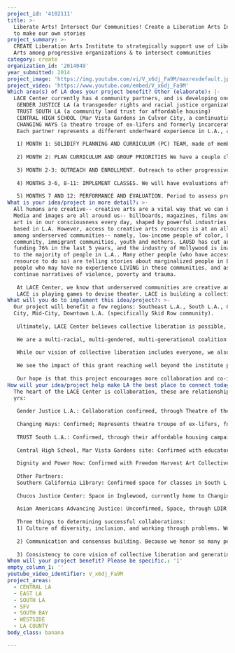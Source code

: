 ```yaml
---
project_id: '4102111'
title: >-
  Liberate Arts! Intersect Our Communities! Create a Liberation Arts Institute
  to make our own stories
project_summary: >-
  CREATE Liberation Arts Institute to strategically support use of Liberation
  Arts among progressive organizations & to intersect communities
category: create
organization_id: '2014049'
year_submitted: 2014
project_image: 'https://img.youtube.com/vi/V_x6dj_Fa9M/maxresdefault.jpg'
project_video: 'https://www.youtube.com/embed/V_x6dj_Fa9M'
Which area(s) of LA does your project benefit? Other (elaborate): |-
  LACE Center currently has 4 community partners, and is developing one more: 
   GENDER JUSTICE LA (a transgender rights and racial justice organization)
   TRUST SOUTH LA (a community land trust for affordable housing) 
   CENTRAL HIGH SCHOOL (Mar Vista Gardens in Culver City, a continuation high school) 
   CHANGING WAYS (a theatre troupe of ex-lifers and formerly incarcerated youth workers).
   Each partner represents a different underheard experience in L.A., and each voice is represented on a Planning Team body that guides the path of the LACE Center. Each of these sites has ongoing Liberation Arts programs, and each program reaches different communities. For developing a LACE Institute, we are also partnered with Dignity and Power Now’s Freedom Harvest Arts Collective to gain from their experience of community curriculum development (Dandelions Rising Institute, #riseofthedandelions art series). Our primary team is made of 15 people, mostly from these organizations, who will carry out visioning, planning, logistically organizing, and team management as our Planning and Curriculum (PC) Team. 
   
   1) MONTH 1: SOLIDIFY PLANNING AND CURRICULUM (PC) TEAM, made of members and leaders from community partner organizations, community-based artists & educators, and other stakeholders as defined by our Planning Team.
   
   2) MONTH 2: PLAN CURRICULUM AND GROUP PRIORITIES We have a couple classes in motion already, with a couple in progress. Theatre of the Oppressed Theory and Praxis Class (led by Brent Blair), and Playback Theatre Class (led by Joyce Lu), which will begin this fall, the PC Team will pick 2 other classes to be taught on a biweekly basis, that the PC team will help implement, and potentially teach a 3rd class about strategies.
   
   3) MONTH 2-3: OUTREACH AND ENROLLMENT. Outreach to other progressive and forward-thinking orgs to be students/ co-participants. Our dream is to give some participant stipends so we can enhance working-class cultural work leadership, knowing that many folks cannot prioritize critical art and expressive work due to economic access.
   
   4) MONTHS 3-6, 8-11: IMPLEMENT CLASSES. We will have evaluations after every class so we can stay up-to-date with the needs of the participants. The outcomes for participants will be certificates of completion for each, along with 2 public performances for the year. 
   
   5) MONTHS 7 AND 12: PERFORMANCE AND EVALUATION. Period to assess previous gains, and implement best process for upcoming period.
What is your idea/project in more detail?: >-
  All humans are creative-- creative arts are a vital way that we can be human.
  Media and images are all around us-- billboards, magazines, films and music,
  art is in our consciousness every day, shaped by powerful industries many
  based in L.A. However, access to creative arts resources is at an all time low
  among underserved communities-- namely, low-income people of color, LGBT
  community, immigrant communities, youth and mothers. LAUSD has cut arts
  funding 76% in the last 5 years, and the industry of Hollywood is inaccessible
  to the majority of people in L.A.. Many other people (who have access and
  resource to do so) are telling stories about marginalized people in L.A.,
  people who may have no experience LIVING in these communities, and as such,
  continue narratives of violence, poverty and trauma. 
   
   At LACE Center, we know that underserved communities are creative and resilient. We are part of these communities. The true stories about us are already there, but how do we learn how to share them with each other? How can we develop our aesthetic around our stories? And ultimately, how do we make systemic change possible through our visions and imaginations? Liberation Arts and Community Engagement (LACE) is not only about art-resources-- it is a path through which we connect our struggles towards collective liberation. The LACE Institute is a way to spread seeds of tools, our communities make up the beautiful branches of experiences, and our visions, work, art make up the fragrance of the fruit and flowers of transformed conditions.
   LACE is playing games to devise theater. LACE is building a collective narrative through poetry lines. LACE is having dialogue not just through debate-like words, but also through embodied images that communicate on multiple layers. LACE Center is conscious of the power structures that exist, and learning how we are not only individually affected, but actually collectively affected. LACE is inclusive, seeking to build leaders in communities that are underrepresented, prioritizing sustainability through stipends. LACE is intersectional, bringing multiple experiences, identities and languages to create together. With LACE multiplied through LA, we will find common language and vision for a new LA in 2050, where play is encouraged, creativity is central to everyone’s daily life, and where we live in community with each other across borders and identities.
What will you do to implement this idea/project?: >-
  Our project will benefit a few regions: Southeast L.A., South L.A., Culver
  City, Mid-City, Downtown L.A. (specifically Skid Row community). 
   
   Ultimately, LACE Center believes collective liberation is possible, where all people have basic needs met, and are able to grow, learn, thrive, connect, love, and express themselves according to their self-determined ways of being. LACE aims to shape individual and collective consciousness towards building a world that includes many worlds, by resisting oppression through the process of art-making, as well as through the resulting art piece. As such, we see that Liberation Arts and Community Engagement framework is for everyone so we may achieve collective liberation together. 
   
   We are a multi-racial, multi-gendered, multi-generational coalition of artists, organizers, activists, students and educators.
   
   While our vision of collective liberation includes everyone, we also see a dire need for creative resources among particular communities. As such, we see ourselves as filling a gap, so our priorities in terms of the communities we serve will be- low-income communities, African-American communities, Latino communities, Asian Pacific Islander communities, LGBT community (specifically the under-resourced Transgender community), immigrant communities, community-based artists, community organizers, educators in our regions, counselors in our regions. 
   
   We see the impact of this grant reaching well beyond the institute participants. Each participant is part of a larger community, and part of their training is to create a Liberation Arts group in their own community using the skills they have learned in the institute. This allows even broader communities of people to be connected through the LACE Institute. We particular hope that families, classmates, spiritual communities, campaign-based organizations, grassroots organizations, people working in public schools build a firm grasp on Liberation Arts skills through the students/co-participants. 
   
   Our hope is that this project encourages more collaboration and co-investigation of people's conditions. It is important to build the power of local communities in expressive arts, while also connecting people with different experiences. This question ultimately determines the way we decide what and with whom we build. By building a strong core of Liberation Artists from the bottom-up, we see an LA transformed for and by the people who are most affected.
How will your idea/project help make LA the best place to connect today? In LA2050?: >-
  The heart of the LACE Center is collaboration, these are relationships of 2
  yrs:
   
   Gender Justice L.A.: Collaboration confirmed, through Theatre of the Oppressed program; GJLA represents the grassroots voice of the transgender and gender non-conforming community in L.A., particularly of trans people of color.
   
   Changing Ways: Confirmed; Represents theatre troupe of ex-lifers, formerly incarcerated peoples with long-term sentences, who work with incarcerated and impacted youth along with outreach to other ex-lifers.
   
   TRUST South L.A.: Confirmed, through their affordable housing campaigns, and Escuelita program; TRUST South LA is a land trust committed to developing affordable housing for South LA residents
   
   Central High School, Mar Vista Gardens site: Confirmed with educator sponsor, Vitaly; Central High School represents low-income youth of color who are excluded from the Culver City School District-- Central is a safe, supportive and self-directed learning environment.
   
   Dignity and Power Now: Confirmed with Freedom Harvest Art Collective program; DPN is an organization fighting for the rights and dignity of people impacted by incarceration, particularly around the L.A. jail system, the world's largest jail. 
   
   Other Partners:
   Southern California Library: Confirmed space for classes in South L.A. and curriculum development support with librarians and historical archives. 
   
   Chucos Justice Center: Space in Inglewood, currently home to Changing Ways.
   
   Asian Americans Advancing Justice: Unconfirmed, Space, through LDIR program
   
   Three things to determining successful collaborations:
   1) Culture of diversity, inclusion, and working through problems. We believe that diversity of experience, language, class, cultural background, gender, race, & age are essential to creating vibrant and effective programs, especially for a landscape of L.A. that holds so many stories. As such, part of our culture is inclusion and working through problems together, knowing there are certain things that we might not agree, but that being together and working through it is the most important.
   
   2) Communication and consensus building. Because we honor so many people's stories, Spanish translation & funds transparency is important. We also work through building consensus so that all voices are heard in decisions
   
   3) Consistency to core vision of collective liberation and generating intersecting spaces to build our stories. Big-picture keeps us united.
Whom will your project benefit? Please be specific.: '1'
empty_column_1: ''
youtube_video_identifier: V_x6dj_Fa9M
project_areas:
  - CENTRAL LA
  - EAST LA
  - SOUTH LA
  - SFV
  - SOUTH BAY
  - WESTSIDE
  - LA COUNTY
body_class: banana

---
```

